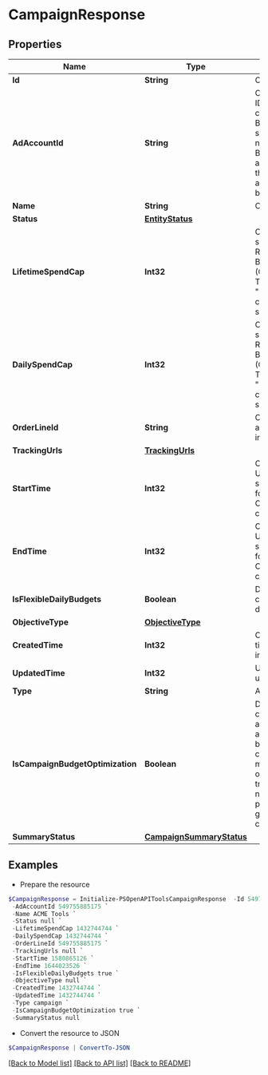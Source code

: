 # CampaignResponse
## Properties

Name | Type | Description | Notes
------------ | ------------- | ------------- | -------------
**Id** | **String** | Campaign ID. | [optional] 
**AdAccountId** | **String** | Campaign&#39;s Advertiser ID. If you want to create a campaign in a Business Account shared account you need to specify the Business Access advertiser ID in both the query path param as well as the request body schema. | [optional] 
**Name** | **String** | Campaign name. | [optional] 
**Status** | [**EntityStatus**](EntityStatus.md) |  | [optional] 
**LifetimeSpendCap** | **Int32** | Campaign total spending cap. Required for Campaign Budget Optimization (CBO) campaigns. This and &quot;&quot;daily_spend_cap&quot;&quot; cannot be set at the same time. | [optional] 
**DailySpendCap** | **Int32** | Campaign daily spending cap. Required for Campaign Budget Optimization (CBO) campaigns. This and &quot;&quot;lifetime_spend_cap&quot;&quot; cannot be set at the same time. | [optional] 
**OrderLineId** | **String** | Order line ID that appears on the invoice. | [optional] 
**TrackingUrls** | [**TrackingUrls**](TrackingUrls.md) |  | [optional] 
**StartTime** | **Int32** | Campaign start time. Unix timestamp in seconds. Only used for Campaign Budget Optimization (CBO) campaigns. | [optional] 
**EndTime** | **Int32** | Campaign end time. Unix timestamp in seconds. Only used for Campaign Budget Optimization (CBO) campaigns. | [optional] 
**IsFlexibleDailyBudgets** | **Boolean** | Determine if a campaign has flexible daily budgets setup. | [optional] 
**ObjectiveType** | [**ObjectiveType**](ObjectiveType.md) |  | [optional] 
**CreatedTime** | **Int32** | Campaign creation time. Unix timestamp in seconds. | [optional] 
**UpdatedTime** | **Int32** | UTC timestamp. Last update time. | [optional] 
**Type** | **String** | Always &quot;&quot;campaign&quot;&quot;. | [optional] 
**IsCampaignBudgetOptimization** | **Boolean** | Determines if a campaign automatically generate ad-group level budgets given a campaign budget to maximize campaign outcome. When transitioning from non-cbo to cbo, all previous child ad group budget will be cleared. | [optional] 
**SummaryStatus** | [**CampaignSummaryStatus**](CampaignSummaryStatus.md) |  | [optional] 

## Examples

- Prepare the resource
```powershell
$CampaignResponse = Initialize-PSOpenAPIToolsCampaignResponse  -Id 549755885175 `
 -AdAccountId 549755885175 `
 -Name ACME Tools `
 -Status null `
 -LifetimeSpendCap 1432744744 `
 -DailySpendCap 1432744744 `
 -OrderLineId 549755885175 `
 -TrackingUrls null `
 -StartTime 1580865126 `
 -EndTime 1644023526 `
 -IsFlexibleDailyBudgets true `
 -ObjectiveType null `
 -CreatedTime 1432744744 `
 -UpdatedTime 1432744744 `
 -Type campaign `
 -IsCampaignBudgetOptimization true `
 -SummaryStatus null
```

- Convert the resource to JSON
```powershell
$CampaignResponse | ConvertTo-JSON
```

[[Back to Model list]](../README.md#documentation-for-models) [[Back to API list]](../README.md#documentation-for-api-endpoints) [[Back to README]](../README.md)

